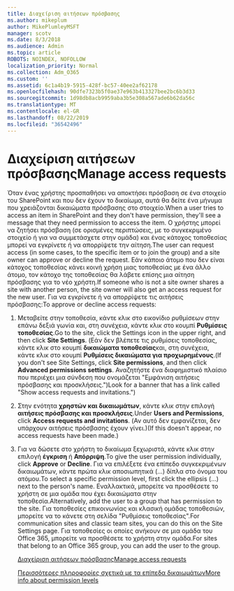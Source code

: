 ```yaml
---
title: Διαχείριση αιτήσεων πρόσβασης
ms.author: mikeplum
author: MikePlumleyMSFT
manager: scotv
ms.date: 8/3/2018
ms.audience: Admin
ms.topic: article
ROBOTS: NOINDEX, NOFOLLOW
localization_priority: Normal
ms.collection: Adm_O365
ms.custom: ''
ms.assetid: 6c1a4b19-5915-428f-bc57-40ee2af62178
ms.openlocfilehash: 90dfe7323b5f0ae37e963b413327bee2bc6b3d33
ms.sourcegitcommit: 1d98db8acb9959aba3b5e308a567ade6b62da56c
ms.translationtype: MT
ms.contentlocale: el-GR
ms.lasthandoff: 08/22/2019
ms.locfileid: "36542496"
---
```

# <a name="manage-access-requests"></a><span data-ttu-id="2844f-102">Διαχείριση αιτήσεων πρόσβασης</span><span class="sxs-lookup"><span data-stu-id="2844f-102">Manage access requests</span></span>

<span data-ttu-id="2844f-103">Όταν ένας χρήστης προσπαθήσει να αποκτήσει πρόσβαση σε ένα στοιχείο του SharePoint και που δεν έχουν το δικαίωμα, αυτά θα δείτε ένα μήνυμα που χρειάζονται δικαιώματα πρόσβασης στο στοιχείο.</span><span class="sxs-lookup"><span data-stu-id="2844f-103">When a user tries to access an item in SharePoint and they don't have permission, they'll see a message that they need permission to access the item.</span></span> <span data-ttu-id="2844f-104">Ο χρήστης μπορεί να ζητήσει πρόσβαση (σε ορισμένες περιπτώσεις, με το συγκεκριμένο στοιχείο ή για να συμμετάσχετε στην ομάδα) και ένας κάτοχος τοποθεσίας μπορεί να εγκρίνετε ή να απορρίψετε την αίτηση.</span><span class="sxs-lookup"><span data-stu-id="2844f-104">The user can request access (in some cases, to the specific item or to join the group) and a site owner can approve or decline the request.</span></span> <span data-ttu-id="2844f-105">Εάν κάποιο άτομο που δεν είναι κάτοχος τοποθεσίας κάνει κοινή χρήση μιας τοποθεσίας με ένα άλλο άτομο, τον κάτοχο της τοποθεσίας θα λάβετε επίσης μια αίτηση πρόσβασης για το νέο χρήστη.</span><span class="sxs-lookup"><span data-stu-id="2844f-105">If someone who is not a site owner shares a site with another person, the site owner will also get an access request for the new user.</span></span> <span data-ttu-id="2844f-106">Για να εγκρίνετε ή να απορρίψετε τις αιτήσεις πρόσβασης:</span><span class="sxs-lookup"><span data-stu-id="2844f-106">To approve or decline access requests:</span></span>
  
1. <span data-ttu-id="2844f-107">Μεταβείτε στην τοποθεσία, κάντε κλικ στο εικονίδιο ρυθμίσεων στην επάνω δεξιά γωνία και, στη συνέχεια, κάντε κλικ στο κουμπί **Ρυθμίσεις τοποθεσίας**.</span><span class="sxs-lookup"><span data-stu-id="2844f-107">Go to the site, click the Settings icon in the upper right, and then click **Site Settings**.</span></span> <span data-ttu-id="2844f-108">(Εάν δεν βλέπετε τις ρυθμίσεις τοποθεσίας, κάντε κλικ στο κουμπί **δικαιώματα τοποθεσίας**και, στη συνέχεια, κάντε κλικ στο κουμπί **Ρυθμίσεις δικαιώματα για προχωρημένους**.</span><span class="sxs-lookup"><span data-stu-id="2844f-108">(If you don't see Site Settings, click **Site permissions**, and then click **Advanced permissions settings**.</span></span> <span data-ttu-id="2844f-109">Αναζητήστε ένα διαφημιστικό πλαίσιο που περιέχει μια σύνδεση που ονομάζεται "Εμφάνιση αιτήσεις πρόσβασης και προσκλήσεις.")</span><span class="sxs-lookup"><span data-stu-id="2844f-109">Look for a banner that has a link called "Show access requests and invitations.")</span></span>
    
2. <span data-ttu-id="2844f-110">Στην ενότητα **χρηστών και δικαιωμάτων**, κάντε κλικ στην επιλογή **αιτήσεις πρόσβασης και προσκλήσεις**.</span><span class="sxs-lookup"><span data-stu-id="2844f-110">Under **Users and Permissions**, click **Access requests and invitations**.</span></span> <span data-ttu-id="2844f-111">(Αν αυτό δεν εμφανίζεται, δεν υπάρχουν αιτήσεις πρόσβασης έχουν γίνει.)</span><span class="sxs-lookup"><span data-stu-id="2844f-111">(If this doesn't appear, no access requests have been made.)</span></span>
    
3. <span data-ttu-id="2844f-112">Για να δώσετε στο χρήστη το δικαίωμα ξεχωριστά, κάντε κλικ στην επιλογή **έγκριση** ή **Απόρριψη**.</span><span class="sxs-lookup"><span data-stu-id="2844f-112">To give the user permission individually, click **Approve** or **Decline**.</span></span> <span data-ttu-id="2844f-113">Για να επιλέξετε ένα επίπεδο συγκεκριμένων δικαιωμάτων, κάντε πρώτα κλικ αποσιωπητικά (...) δίπλα στο όνομα του ατόμου.</span><span class="sxs-lookup"><span data-stu-id="2844f-113">To select a specific permission level, first click the ellipsis (...) next to the person's name.</span></span> <span data-ttu-id="2844f-114">Εναλλακτικά, μπορείτε να προσθέσετε το χρήστη σε μια ομάδα που έχει δικαιώματα στην τοποθεσία.</span><span class="sxs-lookup"><span data-stu-id="2844f-114">Alternatively, add the user to a group that has permission to the site.</span></span> <span data-ttu-id="2844f-115">Για τοποθεσίες επικοινωνίας και κλασική ομάδας τοποθεσιών, μπορείτε να το κάνετε στη σελίδα "Ρυθμίσεις τοποθεσίας".</span><span class="sxs-lookup"><span data-stu-id="2844f-115">For communication sites and classic team sites, you can do this on the Site Settings page.</span></span> <span data-ttu-id="2844f-116">Για τοποθεσίες οι οποίες ανήκουν σε μια ομάδα του Office 365, μπορείτε να προσθέσετε το χρήστη στην ομάδα.</span><span class="sxs-lookup"><span data-stu-id="2844f-116">For sites that belong to an Office 365 group, you can add the user to the group.</span></span>
    
    [<span data-ttu-id="2844f-117">Διαχείριση αιτήσεων πρόσβασης</span><span class="sxs-lookup"><span data-stu-id="2844f-117">Manage access requests </span></span>](https://go.microsoft.com/fwlink/?linkid=2008747)
    
    [<span data-ttu-id="2844f-118">Περισσότερες πληροφορίες σχετικά με τα επίπεδα δικαιωμάτων</span><span class="sxs-lookup"><span data-stu-id="2844f-118">More info about permission levels</span></span>](https://go.microsoft.com/fwlink/?linkid=867071)
    

